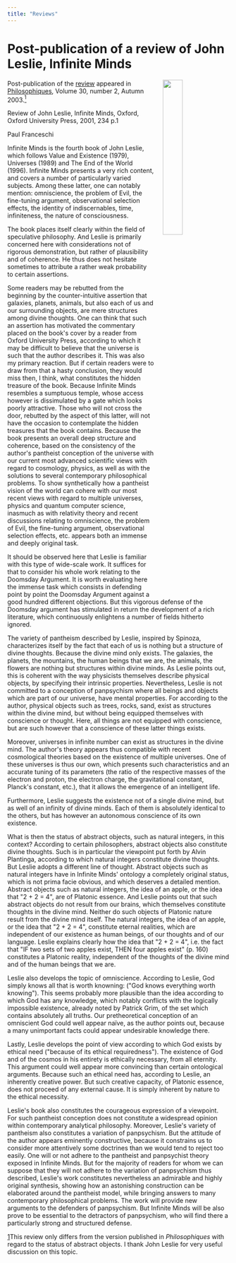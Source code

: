 ```yaml
---
title: "Reviews"
---
```


# Post-publication of a review of John Leslie, Infinite Minds

<img align="right" width="30%" src="/images/cover_infinite_minds.jpg" style="margin-left: 20px;">

Post-publication of the [review](https://www.erudit.org/fr/revues/philoso/2003-v30-n2-philoso739/008655ar/) appeared in [Philosophiques](https://www.erudit.org/fr/revues/philoso/), Volume 30, number 2, Autumn 2003.<A CLASS="sdfootnoteanc" NAME="sdfootnote1anc" HREF="#sdfootnote1sym"><SUP>1</SUP></A>

Review of John Leslie, Infinite Minds, Oxford, Oxford University Press, 2001, 234 p.1

Paul Franceschi



Infinite Minds is the fourth book of John Leslie, which follows Value and Existence (1979), Universes (1989) and The End of the World (1996). Infinite Minds presents a very rich content, and covers a number of particularly varied subjects. Among these latter, one can notably mention: omniscience, the problem of Evil, the fine-tuning argument, observational selection effects, the identity of indiscernables, time, infiniteness, the nature of consciousness.

The book places itself clearly within the field of speculative philosophy. And Leslie is primarily concerned here with considerations not of rigorous demonstration, but rather of plausibility and of coherence. He thus does not hesitate sometimes to attribute a rather weak probability to certain assertions.

Some readers may be rebutted from the beginning by the counter-intuitive assertion that galaxies, planets, animals, but also each of us and our surrounding objects, are mere structures among divine thoughts. One can think that such an assertion has motivated the commentary placed on the book's cover by a reader from Oxford University Press, according to which it may be difficult to believe that the universe is such that the author describes it. This was also my primary reaction. But if certain readers were to draw from that a hasty conclusion, they would miss then, I think, what constitutes the hidden treasure of the book. Because Infinite Minds resembles a sumptuous temple, whose access however is dissimulated by a gate which looks poorly attractive. Those who will not cross the door, rebutted by the aspect of this latter, will not have the occasion to contemplate the hidden treasures that the book contains. Because the book presents an overall deep structure and coherence, based on the consistency of the author's pantheist conception of the universe with our current most advanced scientific views with regard to cosmology, physics, as well as with the solutions to several contemporary philosophical problems. To show synthetically how a pantheist vision of the world can cohere with our most recent views with regard to multiple universes, physics and quantum computer science, inasmuch as with relativity theory and recent discussions relating to omniscience, the problem of Evil, the fine-tuning argument, observational selection effects, etc. appears both an immense and deeply original task.

It should be observed here that Leslie is familiar with this type of wide-scale work. It suffices for that to consider his whole work relating to the Doomsday Argument. It is worth evaluating here the immense task which consists in defending point by point the Doomsday Argument against a good hundred different objections. But this vigorous defense of the Doomsday argument has stimulated in return the development of a rich literature, which continuously enlightens a number of fields hitherto ignored.

The variety of pantheism described by Leslie, inspired by Spinoza, characterizes itself by the fact that each of us is nothing but a structure of divine thoughts. Because the divine mind only exists. The galaxies, the planets, the mountains, the human beings that we are, the animals, the flowers are nothing but structures within divine minds. As Leslie points out, this is coherent with the way physicists themselves describe physical objects, by specifying their intrinsic properties. Nevertheless, Leslie is not committed to a conception of panpsychism where all beings and objects which are part of our universe, have mental properties. For according to the author, physical objects such as trees, rocks, sand, exist as structures within the divine mind, but without being equipped themselves with conscience or thought. Here, all things are not equipped with conscience, but are such however that a conscience of these latter things exists.

Moreover, universes in infinite number can exist as structures in the divine mind. The author's theory appears thus compatible with recent cosmological theories based on the existence of multiple universes. One of these universes is thus our own, which presents such characteristics and an accurate tuning of its parameters (the ratio of the respective masses of the electron and proton, the electron charge, the gravitational constant, Planck's constant, etc.), that it allows the emergence of an intelligent life.

Furthermore, Leslie suggests the existence not of a single divine mind, but as well of an infinity of divine minds. Each of them is absolutely identical to the others, but has however an autonomous conscience of its own existence.

What is then the status of abstract objects, such as natural integers, in this context? According to certain philosophers, abstract objects also constitute divine thoughts. Such is in particular the viewpoint put forth by Alvin Plantinga, according to which natural integers constitute divine thoughts. But Leslie adopts a different line of thought. Abstract objects such as natural integers have in Infinite Minds' ontology a completely original status, which is not prima facie obvious, and which deserves a detailed mention. Abstract objects such as natural integers, the idea of an apple, or the idea that "2 + 2 = 4", are of Platonic essence. And Leslie points out that such abstract objects do not result from our brains, which themselves constitute thoughts in the divine mind. Neither do such objects of Platonic nature result from the divine mind itself. The natural integers, the idea of an apple, or the idea that "2 + 2 = 4", constitute eternal realities, which are independent of our existence as human beings, of our thoughts and of our language. Leslie explains clearly how the idea that "2 + 2 = 4", i.e. the fact that "IF two sets of two apples exist, THEN four apples exist" (p. 160) constitutes a Platonic reality, independent of the thoughts of the divine mind and of the human beings that we are.

Leslie also develops the topic of omniscience. According to Leslie, God simply knows all that is worth knowning: ("God knows everything worth knowing"). This seems probably more plausible than the idea according to which God has any knowledge, which notably conflicts with the logically impossible existence, already noted by Patrick Grim, of the set which contains absolutely all truths. Our pretheoretical conception of an omniscient God could well appear naïve, as the author points out, because a many unimportant facts could appear undesirable knowledge there.

Lastly, Leslie develops the point of view according to which God exists by ethical need ("because of its ethical requiredness"). The existence of God and of the cosmos in his entirety is ethically necessary, from all eternity. This argument could well appear more convincing than certain ontological arguments. Because such an ethical need has, according to Leslie, an inherently creative power. But such creative capacity, of Platonic essence, does not proceed of any external cause. It is simply inherent by nature to the ethical necessity.

Leslie's book also constitutes the courageous expression of a viewpoint. For such pantheist conception does not constitute a widespread opinion within contemporary analytical philosophy. Moreover, Leslie's variety of pantheism also constitutes a variation of panpsychism. But the attitude of the author appears eminently constructive, because it constrains us to consider more attentively some doctrines than we would tend to reject too easily. One will or not adhere to the pantheist and panpsychist theory exposed in Infinite Minds. But for the majority of readers for whom we can suppose that they will not adhere to the variation of panpsychism thus described, Leslie's work constitutes nevertheless an admirable and highly original synthesis, showing how an astonishing construction can be elaborated around the pantheist model, while bringing answers to many contemporary philosophical problems. The work will provide new arguments to the defenders of panpsychism. But Infinite Minds will be also prove to be essential to the detractors of panpsychism, who will find there a particularly strong and structured defense.

<DIV ID="sdfootnote1">
	<P LANG="en-GB" CLASS="sdfootnote-western"><A CLASS="sdfootnotesym" NAME="sdfootnote1sym" HREF="#sdfootnote1anc">1</A>This
	review only differs from the version published in <I>Philosophiques</I>
	with regard to the status of abstract objects. I thank John Leslie
	for very useful discussion on this topic.</P>
</DIV>
